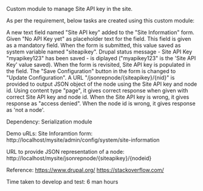 Custom module to manage Site API key in the site.

As per the requirement, below tasks are created using this custom module:

A new text field named "Site API key" added to the "Site Information" form. 
Given "No API Key yet" as placeholder text for the field.
This field is given as a mandatory field.
When the form is submitted, this value saved as system variable named "siteapikey".
Drupal status message - Site API Key "myapikey123" has been saved - is diplayed ("myapikey123" is the 'Site API Key' value saved).
When the form is revisited, Site API key is populated in the field.
The "Save Configuration" button in the form is changed to "Update Configuration".
A URL "/jsonrepnode/{siteapikey}/{nid}" is provided to output JSON object of the node using the Site API key and node id. 
Using content type "page", it gives correct response when given with correct Site API key and node id.
When the Site API key is wrong, it gives response as "access denied".
When the node id is wrong, it gives response as 'not a node'.

Dependency:
Serialization module

Demo uRLs:
Site Inforamtion form:
http://localhost/mysite/admin/config/system/site-information

URL to provide JSON representation of a node:
http://localhost/mysite/jsonrepnode/{siteapikey}/{nodeid}

Reference:
https://www.drupal.org/
https://stackoverflow.com/

Time taken to develop and test:
6 man hours
